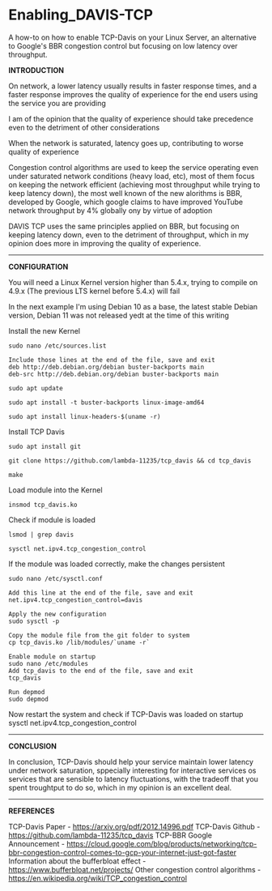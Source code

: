 # Enabling_DAVIS-TCP
A how-to on how to enable TCP-Davis on your Linux Server, an alternative to Google's BBR congestion control but focusing on low latency over throughput.

<b>INTRODUCTION</b>

On network, a lower latency usually results in faster response times, and a faster response improves the quality of experience for the end users using the service you are providing

I am of the opinion that the quality of experience should take precedence even to the detriment of other considerations

When the network is saturated, latency goes up, contributing to worse quality of experience 

Congestion control algorithms are used to keep the service operating even under saturated network conditions (heavy load, etc), most of them focus on keeping the network efficient (achieving most throughput while trying to keep latency down), the most well known of the new alorithms is BBR, developed by Google, which google claims to have improved YouTube network throughput by 4% globally ony by virtue of adoption

DAVIS TCP uses the same principles applied on BBR, but focusing on keeping latency down, even to the detriment of throughput, which in my opinion does more in improving the quality of experience.

---

<b>CONFIGURATION</b>

You will need a Linux Kernel version higher than 5.4.x, trying to compile on 4.9.x (The previous LTS kernel before 5.4.x) will fail

In the next example I'm using Debian 10 as a base, the latest stable Debian version, Debian 11 was not released yedt at the time of this writing

Install the new Kernel

    sudo nano /etc/sources.list

    Include those lines at the end of the file, save and exit
    deb http://deb.debian.org/debian buster-backports main
    deb-src http://deb.debian.org/debian buster-backports main

    sudo apt update

    sudo apt install -t buster-backports linux-image-amd64

    sudo apt install linux-headers-$(uname -r)

Install TCP Davis

    sudo apt install git
    
    git clone https://github.com/lambda-11235/tcp_davis && cd tcp_davis

    make
    
Load module into the Kernel

    insmod tcp_davis.ko

Check if module is loaded

    lsmod | grep davis
    
    sysctl net.ipv4.tcp_congestion_control

If the module was loaded correctly, make the changes persistent

    sudo nano /etc/sysctl.conf

    Add this line at the end of the file, save and exit
    net.ipv4.tcp_congestion_control=davis

    Apply the new configuration
    sudo sysctl -p

    Copy the module file from the git folder to system
    cp tcp_davis.ko /lib/modules/`uname -r`

    Enable module on startup
    sudo nano /etc/modules
    Add tcp_davis to the end of the file, save and exit
    tcp_davis

    Run depmod
    sudo depmod
    

Now restart the system and check if TCP-Davis was loaded on startup
    sysctl net.ipv4.tcp_congestion_control

---

<b>CONCLUSION</b>

In conclusion, TCP-Davis should help your service maintain lower latency under network saturation, sppecially interesting for interactive services os services that are sensible to latency fluctuations, with the tradeoff that you spent troughtput to do so, which in my opinion is an excellent deal.

---

<b>REFERENCES</b>

TCP-Davis Paper - https://arxiv.org/pdf/2012.14996.pdf
TCP-Davis Github - https://github.com/lambda-11235/tcp_davis
TCP-BBR Google Announcement - https://cloud.google.com/blog/products/networking/tcp-bbr-congestion-control-comes-to-gcp-your-internet-just-got-faster
Information about the bufferbloat effect - https://www.bufferbloat.net/projects/
Other congestion control algorithms - https://en.wikipedia.org/wiki/TCP_congestion_control
